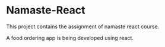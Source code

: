 # Namaste-React
This project contains the assignment of namaste react course.

A food ordering app is being developed using react.
